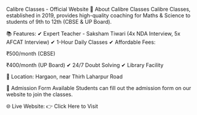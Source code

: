 Calibre Classes - Official Website
🌟 About Calibre Classes
Calibre Classes, established in 2019, provides high-quality coaching for Maths & Science to students of 9th to 12th (CBSE & UP Board).

📚 Features:
✔ Expert Teacher - Saksham Tiwari (4x NDA Interview, 5x AFCAT Interview)
✔ 1-Hour Daily Classes
✔ Affordable Fees:

₹500/month (CBSE)

₹400/month (UP Board)
✔ 24/7 Doubt Solving
✔ Library Facility

📍 Location:
Hargaon, near Thirh Laharpur Road

📝 Admission Form Available
Students can fill out the admission form on our website to join the classes.

🌐 Live Website:
👉 Click Here to Visit
